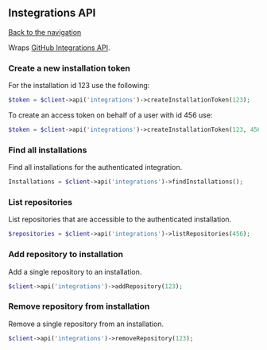 ## Instegrations API
[Back to the navigation](README.md)

Wraps [GitHub Integrations API](http://developer.github.com/v3/integrations/).

### Create a new installation token
For the installation id 123 use the following:
```php
$token = $client->api('integrations')->createInstallationToken(123);
```

To create an access token on behalf of a user with id 456 use:
```php
$token = $client->api('integrations')->createInstallationToken(123, 456);
```

### Find all installations

Find all installations for the authenticated integration.
```php
Installations = $client->api('integrations')->findInstallations();
```

### List repositories

List repositories that are accessible to the authenticated installation.
```php
$repositories = $client->api('integrations')->listRepositories(456);
```

### Add repository to installation
Add a single repository to an installation.
```php
$client->api('integrations')->addRepository(123);
```

### Remove repository from installation
Remove a single repository from an installation.
```php
$client->api('integrations')->removeRepository(123);
```
